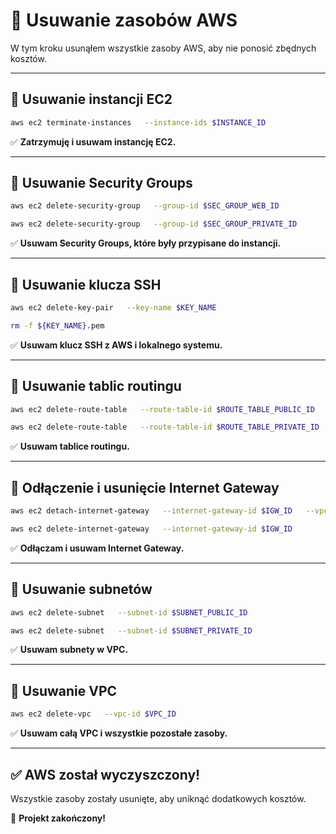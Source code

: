 # 🧹 Usuwanie zasobów AWS

W tym kroku usunąłem wszystkie zasoby AWS, aby nie ponosić zbędnych kosztów.

---

## **🔄 Usuwanie instancji EC2**  
```bash
aws ec2 terminate-instances   --instance-ids $INSTANCE_ID
```
✅ **Zatrzymuję i usuwam instancję EC2.**  

---

## **🔄 Usuwanie Security Groups**  
```bash
aws ec2 delete-security-group   --group-id $SEC_GROUP_WEB_ID

aws ec2 delete-security-group   --group-id $SEC_GROUP_PRIVATE_ID
```
✅ **Usuwam Security Groups, które były przypisane do instancji.**  

---

## **🔄 Usuwanie klucza SSH**  
```bash
aws ec2 delete-key-pair   --key-name $KEY_NAME

rm -f ${KEY_NAME}.pem
```
✅ **Usuwam klucz SSH z AWS i lokalnego systemu.**  

---

## **🔄 Usuwanie tablic routingu**  
```bash
aws ec2 delete-route-table   --route-table-id $ROUTE_TABLE_PUBLIC_ID

aws ec2 delete-route-table   --route-table-id $ROUTE_TABLE_PRIVATE_ID
```
✅ **Usuwam tablice routingu.**  

---

## **🔄 Odłączenie i usunięcie Internet Gateway**  
```bash
aws ec2 detach-internet-gateway   --internet-gateway-id $IGW_ID   --vpc-id $VPC_ID

aws ec2 delete-internet-gateway   --internet-gateway-id $IGW_ID
```
✅ **Odłączam i usuwam Internet Gateway.**  

---

## **🔄 Usuwanie subnetów**  
```bash
aws ec2 delete-subnet   --subnet-id $SUBNET_PUBLIC_ID

aws ec2 delete-subnet   --subnet-id $SUBNET_PRIVATE_ID
```
✅ **Usuwam subnety w VPC.**  

---

## **🔄 Usuwanie VPC**  
```bash
aws ec2 delete-vpc   --vpc-id $VPC_ID
```
✅ **Usuwam całą VPC i wszystkie pozostałe zasoby.**  

---

## **✅ AWS został wyczyszczony!**  
Wszystkie zasoby zostały usunięte, aby uniknąć dodatkowych kosztów.  

🚀 **Projekt zakończony!**  

